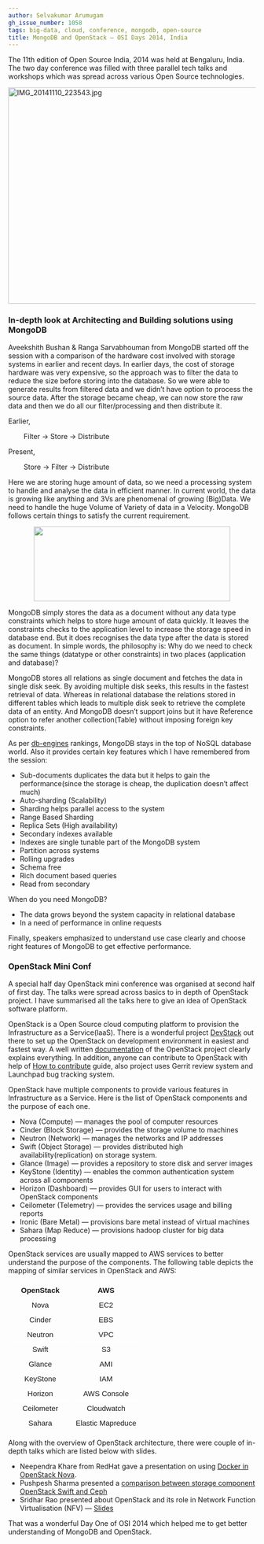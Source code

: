 ```yaml
---
author: Selvakumar Arumugam
gh_issue_number: 1058
tags: big-data, cloud, conference, mongodb, open-source
title: MongoDB and OpenStack — OSI Days 2014, India
---
```


The 11th edition of Open Source India, 2014 was held at Bengaluru, India. The two day conference was filled with three parallel tech talks and workshops which was spread across various Open Source technologies.

<img alt="IMG_20141110_223543.jpg" height="440px;" src="/blog/2014/11/19/mongodb-and-openstack-osi-days-2014/image-0.jpeg" style="-webkit-transform: rotate(0.00rad); border: none; transform: rotate(0.00rad);" width="624px;"/>

### In-depth look at Architecting and Building solutions using MongoDB

Aveekshith Bushan & Ranga Sarvabhouman from MongoDB started off the session with a comparison of the hardware cost involved with storage systems in earlier and recent days. In earlier days, the cost of storage hardware was very expensive, so the approach was to filter the data to reduce the size before storing into the database. So we were able to generate results from filtered data and we didn’t have option to process the source data. After the storage became cheap, we can now store the raw data and then we do all our filter/processing and then distribute it.

Earlier,

        Filter -> Store -> Distribute

Present,

        Store -> Filter -> Distribute

Here we are storing huge amount of data, so we need a processing system to handle and analyse the data in efficient manner. In current world, the data is growing like anything and 3Vs are phenomenal of growing (Big)Data. We need to handle the huge Volume of Variety of data in a Velocity. MongoDB follows certain things to satisfy the current requirement.

<div class="separator" style="clear: both; text-align: center;">
  <a href="/blog/2014/11/19/mongodb-and-openstack-osi-days-2014/image-1.png" style="margin-left: 1em; margin-right: 1em;">
    <img border="0" height="152" src="/blog/2014/11/19/mongodb-and-openstack-osi-days-2014/image-1.png" width="400" />
  </a>
</div>

MongoDB simply stores the data as a document without any data type constraints which helps to store huge amount of data quickly. It leaves the constraints checks to the application level to increase the storage speed in database end. But it does recognises the data type after the data is stored as document. In simple words, the philosophy is: Why do we need to check the same things (datatype or other constraints) in two places (application and database)?

MongoDB stores all relations as single document and fetches the data in single disk seek. By avoiding multiple disk seeks, this results in the fastest retrieval of data. Whereas in relational database the relations stored in different tables which leads to multiple disk seek to retrieve the complete data of an entity. And MongoDB doesn’t support joins but it have Reference option to refer another collection(Table) without imposing foreign key constraints.

As per [db-engines](https://db-engines.com/en/ranking) rankings, MongoDB stays in the top of NoSQL database world. Also it provides certain key features which I have remembered from the session:

- Sub-documents duplicates the data but it helps to gain the performance(since the storage is cheap, the duplication doesn’t affect much)
- Auto-sharding (Scalability)
- Sharding helps parallel access to the system
- Range Based Sharding 
- Replica Sets (High availability)
- Secondary indexes available
- Indexes are single tunable part of the MongoDB system 
- Partition across systems 
- Rolling upgrades
- Schema free
- Rich document based queries
- Read from secondary

When do you need MongoDB?

- The data grows beyond the system capacity in relational database
- In a need of performance in online requests

Finally, speakers emphasized to understand use case clearly and choose right features of MongoDB to get effective performance.

### OpenStack Mini Conf

A special half day OpenStack mini conference was organised at second half of first day. The talks were spread across basics to in depth of OpenStack project. I have summarised all the talks here to give an idea of OpenStack software platform.

OpenStack is a Open Source cloud computing platform to provision the Infrastructure as a Service(IaaS). There is a wonderful project [DevStack](https://docs.openstack.org/developer/devstack/) out there to set up the OpenStack on development environment in easiest and fastest way. A well written [documentation](https://docs.openstack.org/) of the OpenStack project clearly explains everything. In addition, anyone can contribute to OpenStack with help of [How to contribute](https://wiki.openstack.org/wiki/How_To_Contribute) guide, also project uses Gerrit review system and Launchpad bug tracking system.

OpenStack have multiple components to provide various features in Infrastructure as a Service. Here is the list of OpenStack components and the purpose of each one.

- Nova (Compute) — manages the pool of computer resources
- Cinder (Block Storage) — provides the storage volume to machines
- Neutron (Network) — manages the networks and IP addresses
- Swift (Object Storage) — provides distributed high availability(replication) on storage system.
- Glance (Image) — provides a repository to store disk and server images
- KeyStone (Identity) — enables the common authentication system across all components
- Horizon (Dashboard) — provides GUI for users to interact with OpenStack components
- Ceilometer (Telemetry) — provides the services usage and billing reports
- Ironic (Bare Metal) — provisions bare metal instead of virtual machines
- Sahara (Map Reduce) — provisions hadoop cluster for big data processing

OpenStack services are usually mapped to AWS services to better understand the purpose of the components. The following table depicts the mapping of similar services in OpenStack and AWS:

<table style="border-collapse: collapse; border: none; width: 624px;"><colgroup><col width="*"/><col width="*"/></colgroup><tbody>
<tr style="height: 0px;"><td style="border-bottom: solid #ffffff 1px; border-left: solid #ffffff 1px; border-right: solid #ffffff 1px; border-top: solid #ffffff 1px; padding: 7px 25px 7px 25px; vertical-align: top;"><div dir="ltr" style="line-height: 1; margin-bottom: 0pt; margin-top: 0pt; text-align: center;">
<div style="text-align: center;">
<span style="font-family: Arial; font-size: 15px; font-weight: bold; vertical-align: baseline; white-space: pre-wrap;">OpenStack</span></div>
</div>
</td><td style="border-bottom: solid #ffffff 1px; border-left: solid #ffffff 1px; border-right: solid #ffffff 1px; border-top: solid #ffffff 1px; padding: 7px 7px 7px 7px; vertical-align: top;"><div dir="ltr" style="line-height: 1; margin-bottom: 0pt; margin-top: 0pt; text-align: center;">
<div style="text-align: center;">
<span style="font-family: Arial; font-size: 15px; font-weight: bold; vertical-align: baseline; white-space: pre-wrap;">AWS</span></div>
</div>
</td></tr>
<tr style="height: 0px;"><td style="border-bottom: solid #ffffff 1px; border-left: solid #ffffff 1px; border-right: solid #ffffff 1px; border-top: solid #ffffff 1px; padding: 7px 7px 7px 7px; vertical-align: top;"><div dir="ltr" style="line-height: 1; margin-bottom: 0pt; margin-top: 0pt;">
<div style="text-align: center;">
<span style="font-family: Arial; font-size: 15px; vertical-align: baseline; white-space: pre-wrap;">Nova</span></div>
</div>
</td><td style="border-bottom: solid #ffffff 1px; border-left: solid #ffffff 1px; border-right: solid #ffffff 1px; border-top: solid #ffffff 1px; padding: 7px 7px 7px 7px; vertical-align: top;"><div dir="ltr" style="line-height: 1; margin-bottom: 0pt; margin-top: 0pt;">
<div style="text-align: center;">
<span style="font-family: Arial; font-size: 15px; vertical-align: baseline; white-space: pre-wrap;">EC2</span></div>
</div>
</td></tr>
<tr style="height: 0px;"><td style="border-bottom: solid #ffffff 1px; border-left: solid #ffffff 1px; border-right: solid #ffffff 1px; border-top: solid #ffffff 1px; padding: 7px 7px 7px 7px; vertical-align: top;"><div dir="ltr" style="line-height: 1; margin-bottom: 0pt; margin-top: 0pt;">
<div style="text-align: center;">
<span style="font-family: Arial; font-size: 15px; vertical-align: baseline; white-space: pre-wrap;">Cinder</span></div>
</div>
</td><td style="border-bottom: solid #ffffff 1px; border-left: solid #ffffff 1px; border-right: solid #ffffff 1px; border-top: solid #ffffff 1px; padding: 7px 7px 7px 7px; vertical-align: top;"><div dir="ltr" style="line-height: 1; margin-bottom: 0pt; margin-top: 0pt;">
<div style="text-align: center;">
<span style="font-family: Arial; font-size: 15px; vertical-align: baseline; white-space: pre-wrap;">EBS</span></div>
</div>
</td></tr>
<tr style="height: 0px;"><td style="border-bottom: solid #ffffff 1px; border-left: solid #ffffff 1px; border-right: solid #ffffff 1px; border-top: solid #ffffff 1px; padding: 7px 7px 7px 7px; vertical-align: top;"><div dir="ltr" style="line-height: 1; margin-bottom: 0pt; margin-top: 0pt;">
<div style="text-align: center;">
<span style="font-family: Arial; font-size: 15px; vertical-align: baseline; white-space: pre-wrap;">Neutron</span></div>
</div>
</td><td style="border-bottom: solid #ffffff 1px; border-left: solid #ffffff 1px; border-right: solid #ffffff 1px; border-top: solid #ffffff 1px; padding: 7px 7px 7px 7px; vertical-align: top;"><div dir="ltr" style="line-height: 1; margin-bottom: 0pt; margin-top: 0pt;">
<div style="text-align: center;">
<span style="font-family: Arial; font-size: 15px; vertical-align: baseline; white-space: pre-wrap;">VPC</span></div>
</div>
</td></tr>
<tr style="height: 0px;"><td style="border-bottom: solid #ffffff 1px; border-left: solid #ffffff 1px; border-right: solid #ffffff 1px; border-top: solid #ffffff 1px; padding: 7px 7px 7px 7px; vertical-align: top;"><div dir="ltr" style="line-height: 1; margin-bottom: 0pt; margin-top: 0pt;">
<div style="text-align: center;">
<span style="font-family: Arial; font-size: 15px; vertical-align: baseline; white-space: pre-wrap;">Swift</span></div>
</div>
</td><td style="border-bottom: solid #ffffff 1px; border-left: solid #ffffff 1px; border-right: solid #ffffff 1px; border-top: solid #ffffff 1px; padding: 7px 7px 7px 7px; vertical-align: top;"><div dir="ltr" style="line-height: 1; margin-bottom: 0pt; margin-top: 0pt;">
<div style="text-align: center;">
<span style="font-family: Arial; font-size: 15px; vertical-align: baseline; white-space: pre-wrap;">S3</span></div>
</div>
</td></tr>
<tr style="height: 0px;"><td style="border-bottom: solid #ffffff 1px; border-left: solid #ffffff 1px; border-right: solid #ffffff 1px; border-top: solid #ffffff 1px; padding: 7px 7px 7px 7px; vertical-align: top;"><div dir="ltr" style="line-height: 1; margin-bottom: 0pt; margin-top: 0pt;">
<div style="text-align: center;">
<span style="font-family: Arial; font-size: 15px; vertical-align: baseline; white-space: pre-wrap;">Glance</span></div>
</div>
</td><td style="border-bottom: solid #ffffff 1px; border-left: solid #ffffff 1px; border-right: solid #ffffff 1px; border-top: solid #ffffff 1px; padding: 7px 7px 7px 7px; vertical-align: top;"><div dir="ltr" style="line-height: 1; margin-bottom: 0pt; margin-top: 0pt;">
<div style="text-align: center;">
<span style="font-family: Arial; font-size: 15px; vertical-align: baseline; white-space: pre-wrap;">AMI</span></div>
</div>
</td></tr>
<tr style="height: 0px;"><td style="border-bottom: solid #ffffff 1px; border-left: solid #ffffff 1px; border-right: solid #ffffff 1px; border-top: solid #ffffff 1px; padding: 7px 7px 7px 7px; vertical-align: top;"><div dir="ltr" style="line-height: 1; margin-bottom: 0pt; margin-top: 0pt;">
<div style="text-align: center;">
<span style="font-family: Arial; font-size: 15px; vertical-align: baseline; white-space: pre-wrap;">KeyStone</span></div>
</div>
</td><td style="border-bottom: solid #ffffff 1px; border-left: solid #ffffff 1px; border-right: solid #ffffff 1px; border-top: solid #ffffff 1px; padding: 7px 7px 7px 7px; vertical-align: top;"><div dir="ltr" style="line-height: 1; margin-bottom: 0pt; margin-top: 0pt;">
<div style="text-align: center;">
<span style="font-family: Arial; font-size: 15px; vertical-align: baseline; white-space: pre-wrap;">IAM</span></div>
</div>
</td></tr>
<tr style="height: 0px;"><td style="border-bottom: solid #ffffff 1px; border-left: solid #ffffff 1px; border-right: solid #ffffff 1px; border-top: solid #ffffff 1px; padding: 7px 7px 7px 7px; vertical-align: top;"><div dir="ltr" style="line-height: 1; margin-bottom: 0pt; margin-top: 0pt;">
<div style="text-align: center;">
<span style="font-family: Arial; font-size: 15px; vertical-align: baseline; white-space: pre-wrap;">Horizon</span></div>
</div>
</td><td style="border-bottom: solid #ffffff 1px; border-left: solid #ffffff 1px; border-right: solid #ffffff 1px; border-top: solid #ffffff 1px; padding: 7px 7px 7px 7px; vertical-align: top;"><div dir="ltr" style="line-height: 1; margin-bottom: 0pt; margin-top: 0pt;">
<div style="text-align: center;">
<span style="font-family: Arial; font-size: 15px; vertical-align: baseline; white-space: pre-wrap;">AWS Console</span></div>
</div>
</td></tr>
<tr style="height: 0px;"><td style="border-bottom: solid #ffffff 1px; border-left: solid #ffffff 1px; border-right: solid #ffffff 1px; border-top: solid #ffffff 1px; padding: 7px 7px 7px 7px; vertical-align: top;"><div dir="ltr" style="line-height: 1; margin-bottom: 0pt; margin-top: 0pt;">
<div style="text-align: center;">
<span style="font-family: Arial; font-size: 15px; vertical-align: baseline; white-space: pre-wrap;">Ceilometer</span></div>
</div>
</td><td style="border-bottom: solid #ffffff 1px; border-left: solid #ffffff 1px; border-right: solid #ffffff 1px; border-top: solid #ffffff 1px; padding: 7px 7px 7px 7px; vertical-align: top;"><div dir="ltr" style="line-height: 1; margin-bottom: 0pt; margin-top: 0pt;">
<div style="text-align: center;">
<span style="font-family: Arial; font-size: 15px; vertical-align: baseline; white-space: pre-wrap;">Cloudwatch</span></div>
</div>
</td></tr>
<tr style="height: 0px;"><td style="border-bottom: solid #ffffff 1px; border-left: solid #ffffff 1px; border-right: solid #ffffff 1px; border-top: solid #ffffff 1px; padding: 7px 7px 7px 7px; vertical-align: top;"><div dir="ltr" style="line-height: 1; margin-bottom: 0pt; margin-top: 0pt;">
<div style="text-align: center;">
<span style="font-family: Arial; font-size: 15px; vertical-align: baseline; white-space: pre-wrap;">Sahara</span></div>
</div>
</td><td style="border-bottom: solid #ffffff 1px; border-left: solid #ffffff 1px; border-right: solid #ffffff 1px; border-top: solid #ffffff 1px; padding: 7px 7px 7px 7px; vertical-align: top;"><div dir="ltr" style="line-height: 1; margin-bottom: 0pt; margin-top: 0pt;">
<div style="text-align: center;">
<span style="font-family: Arial; font-size: 15px; vertical-align: baseline; white-space: pre-wrap;">Elastic Mapreduce</span></div>
</div>
</td></tr>
</tbody></table>


Along with the overview of OpenStack architecture, there were couple of in-depth talks which are listed below with slides.

- Neependra Khare from RedHat gave a presentation on using [Docker in OpenStack Nova](https://github.com/nkhare/presetations/blob/master/osidays/osi_openstack_nova_docker.md). 
- Pushpesh Sharma presented a [comparison between storage component OpenStack Swift and Ceph](http://pushpeshsharma.blogspot.in/2014/11/openstack-swift-vs-ceph-rgw-read.html)
- Sridhar Rao presented about OpenStack and its role in Network Function Virtualisation (NFV) — [Slides](https://dl.dropboxusercontent.com/u/1527696/OpenStack-NfV.pptx)

That was a wonderful Day One of OSI 2014 which helped me to get better understanding of MongoDB and OpenStack.
